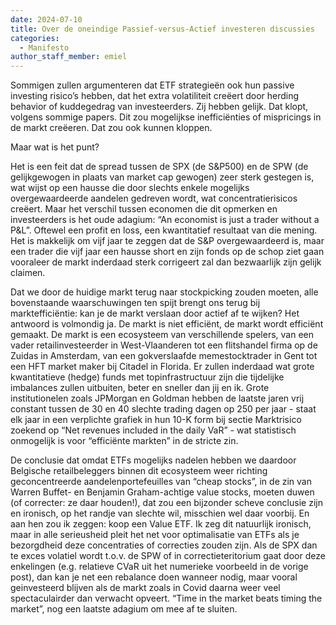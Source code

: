 ```yaml
---
date: 2024-07-10
title: Over de oneindige Passief-versus-Actief investeren discussies
categories:
  - Manifesto
author_staff_member: emiel
---
```



Sommigen zullen argumenteren dat ETF strategieën ook hun passive investing risico’s hebben, dat het extra volatiliteit creëert door herding behavior of kuddegedrag van investeerders. Zij hebben gelijk. Dat klopt, volgens sommige papers. Dit zou mogelijkse inefficiënties of mispricings in de markt creëeren. Dat zou ook kunnen kloppen. 

Maar wat is het punt? 

Het is een feit dat de spread tussen de SPX (de S&P500) en de SPW (de gelijkgewogen in plaats van market cap gewogen) zeer sterk gestegen is, wat wijst op een hausse die door slechts enkele mogelijks overgewaardeerde aandelen gedreven wordt, wat concentratierisicos creëert. Maar het verschil tussen economen die dit opmerken en investeerders is het oude adagium: “An economist is just a trader without a P&L”. Oftewel een profit en loss, een kwantitatief resultaat van die mening. Het is makkelijk om vijf jaar te zeggen dat de S&P overgewaardeerd is, maar een trader die vijf jaar een hausse short en zijn fonds op de schop ziet gaan vooraleer de markt inderdaad sterk corrigeert zal dan bezwaarlijk zijn gelijk claimen. 

Dat we door de huidige markt terug naar stockpicking zouden moeten, alle bovenstaande waarschuwingen ten spijt brengt ons terug bij marktefficiëntie: kan je de markt verslaan door actief af te wijken? Het antwoord is volmondig ja. De markt is niet efficiënt, de markt wordt efficiënt gemaakt. De markt is een ecosysteem van verschillende spelers, van een vader retailinvesteerder in West-Vlaanderen tot een flitshandel firma op de Zuidas in Amsterdam, van een gokverslaafde memestocktrader in Gent tot een HFT market maker bij Citadel in Florida. Er zullen inderdaad wat grote kwantitatieve (hedge) funds met topinfrastructuur zijn die tijdelijke imbalances zullen uitbuiten, beter en sneller dan jij en ik. Grote institutionelen zoals JPMorgan en Goldman hebben de laatste jaren vrij constant tussen de 30 en 40 slechte trading dagen op 250 per jaar - staat elk jaar in een verplichte grafiek in hun 10-K form bij sectie Marktrisico zoekend op “Net revenues included in the daily VaR” - wat statistisch onmogelijk is voor “efficiënte markten” in de stricte zin. 

De conclusie dat omdat ETFs mogelijks nadelen hebben we daardoor Belgische retailbeleggers binnen dit ecosysteem weer richting geconcentreerde aandelenportefeuilles van “cheap stocks”, in de zin van Warren Buffet- en Benjamin Graham-achtige value stocks, moeten duwen (of correcter: ze daar houden!), dat zou een bijzonder scheve conclusie zijn en ironisch, op het randje van slechte wil, misschien wel daar voorbij. En aan hen zou ik zeggen: koop een Value ETF. Ik zeg dit natuurlijk ironisch, maar in alle serieusheid pleit het net voor optimalisatie van ETFs als je bezorgdheid deze concentraties of correcties zouden zijn. Als de SPX dan te exces volatiel wordt t.o.v. de SPW of in correctieteritorium gaat door deze enkelingen (e.g. relatieve CVaR uit het numerieke voorbeeld in de vorige post), dan kan je net een rebalance doen wanneer nodig, maar vooral geinvesteerd blijven als de markt zoals in Covid daarna weer veel spectaculairder dan verwacht opveert. “Time in the market beats timing the market”, nog een laatste adagium om mee af te sluiten.
